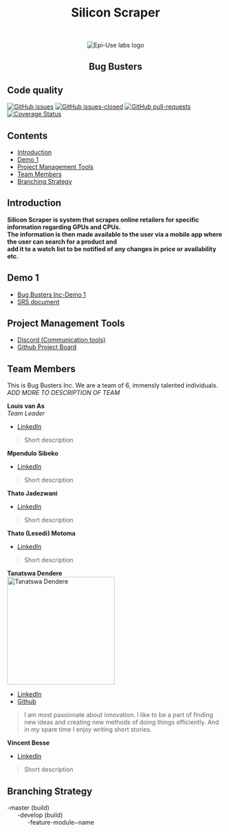 <h1 align="center"> Silicon Scraper </h1> <br>
<p align="center"> 
	<img alt="Epi-Use labs logo" src="https://www.epiuse.com/wp-content/uploads/2018/10/Full-Logo.png">
</p>
<h2 align="center"> Bug Busters </h2>

## Code quality 
<!--Still need to add/edit badges-->
[![GitHub issues](https://img.shields.io/github/issues/COS301-SE-2021/Silicon-Scraper)](https://img.shields.io/github/issues/COS301-SE-2021/Silicon-Scraper?style=for-the-badge)
[![GitHub issues-closed](https://img.shields.io/github/issues-closed/COS301-SE-2021/Silicon-Scraper)](https://github.com/COS301-SE-2021/Silicon-Scraper/issues?q=is%3Aissue+is%3Aclosed)
[![GitHub pull-requests](https://img.shields.io/github/issues-pr/COS301-SE-2021/Silicon-Scraper)](https://github.com/COS301-SE-2021/Silicon-Scraper/pulls)
[![Coverage Status](https://coveralls.io/repos/github/COS301-SE-2021/Silicon-Scraper/badge.svg?branch=master&style=for-the-badge)](https://coveralls.io/github/COS301-SE-2021/Silicon-Scraper?branch=master)

## Contents 
- [Introduction](#introduction)
- [Demo 1](#demo-1)
- [Project Management Tools](#project-management-tools)
- [Team Members](#team-members)
- [Branching Strategy](#branching-strategy)

## Introduction

**Silicon Scraper is system that scrapes online retailers for specific information regarding GPUs and CPUs.
<br>The information is then made available to the user via a mobile app where the user can search for a product and <br>
add it to a watch list to be notified of any changes in price or availability etc.**


## Demo 1
- [Bug Busters Inc-Demo 1](#demo1-video)
- [SRS document](#srs-document)

## Project Management Tools
- [Discord (Communication tools)](https://discord.gg/xpsn3YRn)
- [Github Project Board](https://github.com/COS301-SE-2021/Silicon-Scraper/projects/1)

## Team Members
This is Bug Busters Inc. We are a team of 6, immensly talented individuals. _ADD MORE TO DESCRIPTION OF TEAM_

**Louis van As**\
_Team Leader_
- [LinkedIn](#link)
> Short description

**Mpendulo Sibeko**
- [LinkedIn](https://www.linkedin.com/in/mpendulo-s-aa4b53106/)
> Short description

**Thato Jadezwani**
- [LinkedIn](#link)
> Short description

**Thato (Lesedi) Motoma**
- [LinkedIn](https://www.linkedin.com/in/thato-lesedi-motoma-69311b1b1/)
> Short description

**Tanatswa Dendere**\
<img src="https://bit.ly/2SUdylW" alt="Tanatswa Dendere" width="250" height="250">
- [LinkedIn](www.linkedin.com/in/tanatswadendere)
- [Github](https://github.com/tanadendere)
> I am most passionate about innovation. I like to be a part of finding new ideas and creating new methods of doing things efficiently. And in my spare time I enjoy writing short stories.

**Vincent Besse**
- [LinkedIn](#link)
> Short description

## Branching Strategy
-master (build)
<br>
&nbsp;&nbsp;&nbsp;&nbsp;&nbsp;&nbsp;-develop (build)
<br>
&nbsp;&nbsp;&nbsp;&nbsp;&nbsp;&nbsp;&nbsp;&nbsp;&nbsp;&nbsp;&nbsp;&nbsp;-feature-module−name 
<br>
